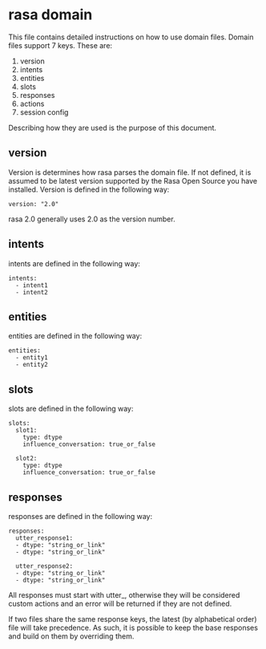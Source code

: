 # rasa domain

This file contains detailed instructions on how to use domain files. Domain files support 7 keys. These are:

1. version
2. intents
3. entities
4. slots
5. responses
6. actions
7. session config

Describing how they are used is the purpose of this document.

## version

Version is determines how rasa parses the domain file. If not defined, it is assumed to be latest version supported by the Rasa Open Source you have installed. Version is defined in the following way:

```
version: "2.0"
```

rasa 2.0 generally uses 2.0 as the version number.

## intents

intents are defined in the following way:

```
intents:
  - intent1
  - intent2
```

## entities

entities are defined in the following way:

```
entities:
  - entity1
  - entity2
```

## slots

slots are defined in the following way:

```
slots:
  slot1:
    type: dtype
    influence_conversation: true_or_false

  slot2:
    type: dtype
    influence_conversation: true_or_false
```

## responses

responses are defined in the following way:

```
responses:
  utter_response1:
  - dtype: "string_or_link"
  - dtype: "string_or_link"

  utter_response2:
  - dtype: "string_or_link"
  - dtype: "string_or_link"
```

All responses must start with utter_, otherwise they will be considered custom actions and an error will be returned if they are not defined.

If two files share the same response keys, the latest (by alphabetical order) file will take precedence. As such, it is possible to keep the base responses and build on them by overriding them.
